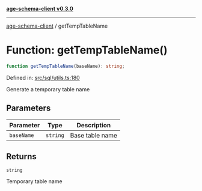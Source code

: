 [**age-schema-client v0.3.0**](../index.md)

***

[age-schema-client](../index.md) / getTempTableName

# Function: getTempTableName()

```ts
function getTempTableName(baseName): string;
```

Defined in: [src/sql/utils.ts:180](https://github.com/standardbeagle/ageSchemaClient/blob/main/src/sql/utils.ts#L180)

Generate a temporary table name

## Parameters

| Parameter | Type | Description |
| ------ | ------ | ------ |
| `baseName` | `string` | Base table name |

## Returns

`string`

Temporary table name
